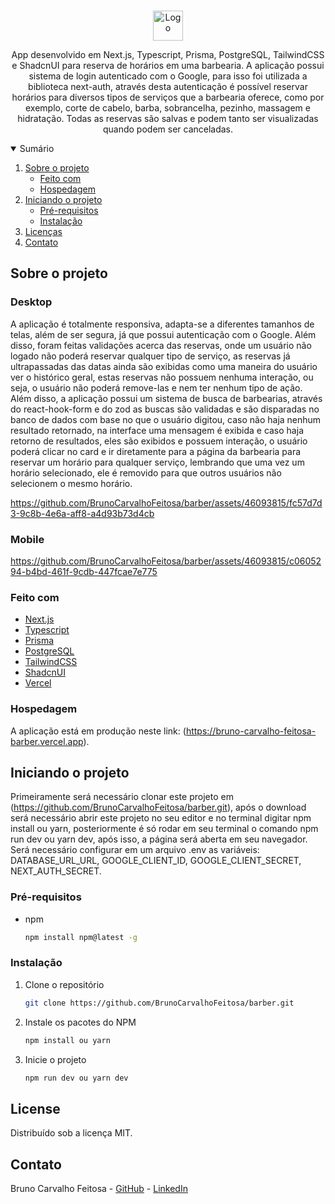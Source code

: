 <!-- PROJECT LOGO -->
<br />
<p align="center">
  <a href="https://github.com/BrunoCarvalhoFeitosa/barber">
    <img src="\public\favicon\favicon.ico" alt="Logo" width="48" weight="48" />
  </a>

  <p align="center">
    App desenvolvido em Next.js, Typescript, Prisma, PostgreSQL, TailwindCSS e ShadcnUI para reserva de horários em uma barbearia. A aplicação possui sistema de login autenticado com o Google, para isso foi utilizada a biblioteca next-auth, através desta autenticação é possível reservar horários para diversos tipos de serviços que a barbearia oferece, como por exemplo, corte de cabelo, barba, sobrancelha, pezinho, massagem e hidratação. Todas as reservas são salvas e podem tanto ser visualizadas quando podem ser canceladas.
</p>

<!-- TABLE OF CONTENTS -->
<details open="open">
  <summary>Sumário</summary>
  <ol>
    <li>
      <a href="#sobre-o-projeto">Sobre o projeto</a>
      <ul>
        <li><a href="#feito-com">Feito com</a></li>
        <li><a href="#hospedagem">Hospedagem</a></li>
      </ul>
    </li>
    <li>
      <a href="#iniciando-o-projeto">Iniciando o projeto</a>
      <ul>
        <li><a href="#pré-requisitos">Pré-requisitos</a></li>
        <li><a href="#instalação">Instalação</a></li>
      </ul>
    </li>
    <li><a href="#license">Licenças</a></li>
    <li><a href="#contato">Contato</a></li>
  </ol>
</details>

<!-- ABOUT THE PROJECT -->
## Sobre o projeto

### Desktop
A aplicação é totalmente responsiva, adapta-se a diferentes tamanhos de telas, além de ser segura, já que possui autenticação com o Google. Além disso, foram feitas validações acerca das reservas, onde um usuário não logado não poderá reservar qualquer tipo de serviço, as reservas já ultrapassadas das datas ainda são exibidas como uma maneira do usuário ver o histórico geral, estas reservas não possuem nenhuma interação, ou seja, o usuário não poderá remove-las e nem ter nenhum tipo de ação. Além disso, a aplicação possui um sistema de busca de barbearias, através do react-hook-form e do zod as buscas são validadas e são disparadas no banco de dados com base no que o usuário digitou, caso não haja nenhum resultado retornado, na interface uma mensagem é exibida e caso haja retorno de resultados, eles são exibidos e possuem interação, o usuário poderá clicar no card e ir diretamente para a página da barbearia para reservar um horário para qualquer serviço, lembrando que uma vez um horário selecionado, ele é removido para que outros usuários não selecionem o mesmo horário.

https://github.com/BrunoCarvalhoFeitosa/barber/assets/46093815/fc57d7d3-9c8b-4e6a-aff8-a4d93b73d4cb

### Mobile

https://github.com/BrunoCarvalhoFeitosa/barber/assets/46093815/c0605294-b4bd-461f-9cdb-447fcae7e775

### Feito com

* [Next.js](https://nextjs.org)
* [Typescript](https://www.typescriptlang.org)
* [Prisma](https://www.prisma.io)
* [PostgreSQL](https://www.postgresql.org)
* [TailwindCSS](https://tailwindcss.com)
* [ShadcnUI](https://ui.shadcn.com)
* [Vercel](https://vercel.com)

### Hospedagem

A aplicação está em produção neste link: (https://bruno-carvalho-feitosa-barber.vercel.app).

<!-- GETTING STARTED -->
## Iniciando o projeto

Primeiramente será necessário clonar este projeto em (https://github.com/BrunoCarvalhoFeitosa/barber.git), após o download será necessário abrir este projeto no seu editor e no terminal digitar npm install ou yarn, posteriormente é só rodar em seu terminal o comando npm run dev ou yarn dev, após isso, a página será aberta em seu navegador. Será necessário configurar em um arquivo .env as variáveis: DATABASE_URL_URL, GOOGLE_CLIENT_ID, GOOGLE_CLIENT_SECRET, NEXT_AUTH_SECRET.

### Pré-requisitos

* npm
  ```sh
  npm install npm@latest -g
  ```

### Instalação

1. Clone o repositório
   ```sh
   git clone https://github.com/BrunoCarvalhoFeitosa/barber.git
   ```
2. Instale os pacotes do NPM
   ```sh
   npm install ou yarn
   ```
   
3. Inicie o projeto
   ```sh
   npm run dev ou yarn dev
   ```   

<!-- LICENSE -->
## License

Distribuído sob a licença MIT.

<!-- CONTACT -->
## Contato

Bruno Carvalho Feitosa - [GitHub](https://github.com/BrunoCarvalhoFeitosa) - [LinkedIn](https://www.linkedin.com/in/bruno-carvalho-feitosa/)
